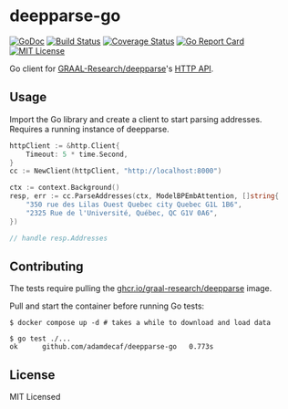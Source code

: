 # deepparse-go

[![GoDoc](https://godoc.org/github.com/adamdecaf/deadcheck?status.svg)](https://godoc.org/github.com/adamdecaf/deepparse-go)
[![Build Status](https://github.com/adamdecaf/deepparse-go/workflows/Go/badge.svg)](https://github.com/adamdecaf/deepparse-go/actions)
[![Coverage Status](https://codecov.io/gh/adamdecaf/deepparse-go/branch/master/graph/badge.svg)](https://codecov.io/gh/adamdecaf/deepparse-go)
[![Go Report Card](https://goreportcard.com/badge/github.com/adamdecaf/deepparse-go)](https://goreportcard.com/report/github.com/adamdecaf/deepparse-go)
[![MIT License](https://img.shields.io/badge/license-MIT-blue.svg)](https://raw.githubusercontent.com/adamdecaf/deepparse-go/master/LICENSE)


Go client for [GRAAL-Research/deepparse](https://github.com/GRAAL-Research/deepparse)'s [HTTP API](https://deepparse.org/api.html).

## Usage

Import the Go library and create a client to start parsing addresses. Requires a running instance of deepparse.

```go
httpClient := &http.Client{
	Timeout: 5 * time.Second,
}
cc := NewClient(httpClient, "http://localhost:8000")

ctx := context.Background()
resp, err := cc.ParseAddresses(ctx, ModelBPEmbAttention, []string{
	"350 rue des Lilas Ouest Quebec city Quebec G1L 1B6",
	"2325 Rue de l'Université, Québec, QC G1V 0A6",
})

// handle resp.Addresses
```

## Contributing

The tests require pulling the [ghcr.io/graal-research/deepparse](https://github.com/GRAAL-Research/deepparse/pkgs/container/deepparse) image.

Pull and start the container before running Go tests:

```
$ docker compose up -d # takes a while to download and load data
```

```
$ go test ./...
ok  	github.com/adamdecaf/deepparse-go	0.773s
```

## License

MIT Licensed
